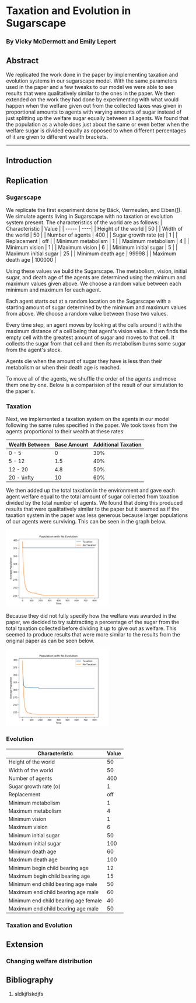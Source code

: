 # Taxation and Evolution in Sugarscape
### By Vicky McDermott and Emily Lepert

## Abstract
We replicated the work done in the paper by implementing taxation and evolution systems in our sugarscape model. With the same parameters used in the paper and a few tweaks to our model we were able to see results that were qualitatively similar to the ones in the paper. We then extended on the work they had done by experimenting with what would happen when the welfare given out from the collected taxes was given in proportional amounts to agents with varying amounts of sugar instead of just splitting up the welfare sugar equally between all agents. We found that the population as a whole does just about the same or even better when the welfare sugar is divided equally as opposed to when different percentages of it are given to different wealth brackets.
_________________________________________________________

## Introduction

## Replication

### Sugarscape
We replicate the first experiment done by Bäck, Vermeulen, and Eiben([1](#Bibliography)). We simulate agents living in Sugarscape with no taxation or evolution system present. The characteristics of the world are as follows:
| Characteristic | Value |
| ----- | ----|
| Height of the world | 50 |
| Width of the world | 50 |
| Number of agents | 400 |
| Sugar growth rate (α) | 1 |
| Replacement | off |
| Minimum metabolism | 1 |
| Maximum metabolism | 4 |
| Minimum vision | 1 |
| Maximum vision | 6 |
| Minimum initial sugar | 5 |
| Maximum initial sugar | 25 |
| Minimum death age | 99998 |
| Maximum death age | 100000 |

Using these values we build the Sugarscape. The metabolism, vision, initial sugar, and death age of the agents are determined using the minimum and maximum values given above. We choose a random value between each minimum and maximum for each agent.

Each agent starts out at a random location on the Sugarscape with a starting amount of sugar determined by the minimum and maximum values from above. We choose a random value between those two values.

Every time step, an agent moves by looking at the cells around it with the maximum distance of a cell being that agent's vision value. It then finds the empty cell with the greatest amount of sugar and moves to that cell. It collects the sugar from that cell and then its metabolism burns some sugar from the agent's stock.

Agents die when the amount of sugar they have is less than their metabolism or when their death age is reached.

To move all of the agents, we shuffle the order of the agents and move them one by one. Below is a comparision of the result of our simulation to the paper's.

### Taxation
Next, we implemented a taxation system on the agents in our model following the same rules specified in the paper. We took taxes from the agents proportional to their wealth at these rates:

| Wealth Between | Base Amount | Additional Taxation |
| ------- | ------- | ------- |
| 0 - 5 | 0 | 30% |
| 5 - 12 | 1.5 | 40% |
| 12 - 20 | 4.8 | 50% |
| 20 - \infty | 10 | 60% |

We then added up the total taxation in the environment and gave each agent welfare equal to the total amount of sugar collected from taxation divided by the total number of agents. We found that doing this produced results that were qualitatively similar to the paper but it seemed as if the taxation system in the paper was less generous because larger populations of our agents were surviving. This can be seen in the graph below.

<img width="280" src="https://raw.githubusercontent.com/ComplexityVE/SugarEvax/master/images/noevol_noredist_govttakesnone.png">

Because they did not fully specify how the welfare was awarded in the paper, we decided to try subtracting a percentage of the sugar from the total taxation collected before dividing it up to give out as welfare. This seemed to produce results that were more similar to the results from the original paper as can be seen below.

<img width="280" src="https://raw.githubusercontent.com/ComplexityVE/SugarEvax/master/images/noevol_noredist.png">


### Evolution

| Characteristic | Value |
| ----- | ----|
| Height of the world | 50 |
| Width of the world | 50 |
| Number of agents | 400 |
| Sugar growth rate (α) | 1 |
| Replacement | off |
| Minimum metabolism | 1 |
| Maximum metabolism | 4 |
| Minimum vision | 1 |
| Maximum vision | 6 |
| Minimum initial sugar | 50 |
| Maximum initial sugar | 100 |
| Minimum death age | 60 |
| Maximum death age | 100 |
| Minimum begin child bearing age | 12 |
| Maximum begin child bearing age | 15 |
| Minimum end child bearing age male | 50 |
| Maximum end child bearing age male | 60 |
| Minimum end child bearing age female | 40 |
| Maximum end child bearing age male | 50 |

### Taxation and Evolution

## Extension

### Changing welfare distribution

## Bibliography
1. sldkjflskdjfs
